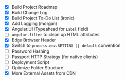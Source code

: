 - [x] Build Project Roadmap
- [x] Build Change Log
- [x] Build Project To-Do List (ironic)
- [X] Add Logging (morgan)
- [X] Angular.UI (Typeahead for `Label` field)
- [ ] `angular.filter` to clean up HTML attributes
- [X] Edge Browser Header
- [X] Switch to `process.env.SETTING || default` convention
- [ ] Password Hashing
- [ ] Passport HTTP Strategy (for native clients)
- [ ] Deployment Script
- [ ] Optimize Folder Structure
- [X] More External Assets from CDN
